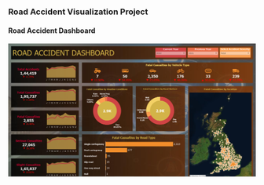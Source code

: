 ### Road Accident Visualization Project

#### Road Accident Dashboard
![Road Accident Dashboard](https://github.com/dhruvil-26/Tableau-Dashboards/blob/Road-Accident-Visualization/Road%20Accident%20Dashboard.png)

